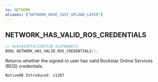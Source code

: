 ```yaml
---
ns: NETWORK
aliases: ["NETWORK_HAVE_JUST_UPLOAD_LATER"]
---
```

## NETWORK_HAS_VALID_ROS_CREDENTIALS

```c
// 0x85443FF4C328F53B 0x3FB40673
BOOL NETWORK_HAS_VALID_ROS_CREDENTIALS();
```

Returns whether the signed-in user has valid Rockstar Online Services (ROS) credentials.

```
NativeDB Introduced: v1207
```

